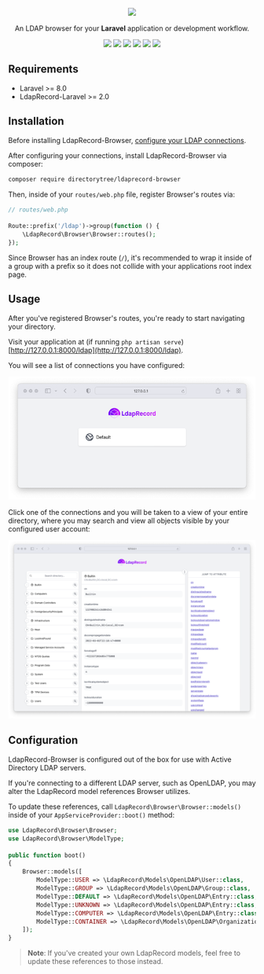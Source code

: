 <p align="center">
    <img src="https://ldaprecord.com/logo.svg" width="400">
</p>

<p align="center">
    An LDAP browser for your <strong>Laravel</strong> application or development workflow.
</p>

<p align="center">
    <a href="https://laravel.com"><img src="https://img.shields.io/badge/Built_for-Laravel-green.svg?style=flat-square"></a>
    <a href="https://github.com/DirectoryTree/LdapRecord-Browser/actions"><img src="https://img.shields.io/github/workflow/status/directorytree/ldaprecord-browser/run-tests.svg?style=flat-square"></a>
    <a href="https://scrutinizer-ci.com/g/directorytree/ldaprecord-browser"><img src="https://img.shields.io/scrutinizer/g/directorytree/ldaprecord-browser/master.svg?style=flat-square"></a>
    <a href="https://packagist.org/packages/directorytree/ldaprecord-browser"><img src="https://img.shields.io/packagist/dt/directorytree/ldaprecord-browser.svg?style=flat-square"></a>
    <a href="https://packagist.org/packages/directorytree/ldaprecord-browser"><img src="https://img.shields.io/packagist/v/directorytree/ldaprecord-browser.svg?style=flat-square"></a>
    <a href="https://packagist.org/packages/directorytree/ldaprecord-browser"><img src="https://img.shields.io/packagist/l/directorytree/ldaprecord-browser.svg?style=flat-square"></a>
</p>

## Requirements

-   Laravel >= 8.0
-   LdapRecord-Laravel >= 2.0

## Installation

Before installing LdapRecord-Browser, [configure your LDAP connections](https://ldaprecord.com/docs/laravel/v2/configuration).

After configuring your connections, install LdapRecord-Browser via composer:

```bash
composer require directorytree/ldaprecord-browser
```

Then, inside of your `routes/web.php` file, register Browser's routes via:

```php
// routes/web.php

Route::prefix('/ldap')->group(function () {
    \LdapRecord\Browser\Browser::routes();
});
```

Since Browser has an index route (`/`), it's recommended to wrap it inside of a group
with a prefix so it does not collide with your applications root index page.

## Usage

After you've registered Browser's routes, you're ready to start navigating your directory.

Visit your application at (if running `php artisan serve`) [http://127.0.0.1:8000/ldap](http://127.0.0.1:8000/ldap).

You will see a list of connections you have configured:

<p align="center">
    <img src="https://github.com/DirectoryTree/LdapRecord-Browser/blob/master/screenshots/connections.png" title="Browser connections view">
</p>

Click one of the connections and you will be taken to a view of
your entire directory, where you may search and view all
objects visible by your configured user account:

<p align="center">
    <img src="https://github.com/DirectoryTree/LdapRecord-Browser/blob/master/screenshots/browser.png" title="Browser object view">
</p>

## Configuration

LdapRecord-Browser is configured out of the box for use with Active Directory LDAP servers.

If you're connecting to a different LDAP server, such as OpenLDAP, you may alter the LdapRecord model references Browser utilizes.

To update these references, call `LdapRecord\Browser\Browser::models()` inside of your `AppServiceProvider::boot()` method:

```php
use LdapRecord\Browser\Browser;
use LdapRecord\Browser\ModelType;

public function boot()
{
    Browser::models([
        ModelType::USER => \LdapRecord\Models\OpenLDAP\User::class,
        ModelType::GROUP => \LdapRecord\Models\OpenLDAP\Group::class,
        ModelType::DEFAULT => \LdapRecord\Models\OpenLDAP\Entry::class,
        ModelType::UNKNOWN => \LdapRecord\Models\OpenLDAP\Entry::class,
        ModelType::COMPUTER => \LdapRecord\Models\OpenLDAP\Entry::class,
        ModelType::CONTAINER => \LdapRecord\Models\OpenLDAP\OrganizationalUnit::class,
    ]);
}
```

> **Note**: If you've created your own LdapRecord models, feel free to update these references to those instead.
